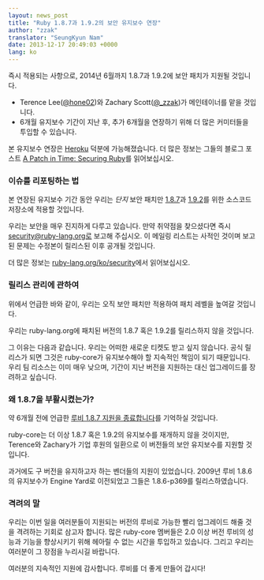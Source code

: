 ```yaml
---
layout: news_post
title: "Ruby 1.8.7과 1.9.2의 보안 유지보수 연장"
author: "zzak"
translator: "SeungKyun Nam"
date: 2013-12-17 20:49:03 +0000
lang: ko
---
```


즉시 적용되는 사항으로, 2014년 6월까지 1.8.7과 1.9.2에 보안 패치가 지원될 것입니다.

* Terence Lee([@hone02](https://twitter.com/hone02))와
  Zachary Scott([@_zzak](https://twitter.com/_zzak))가
  메인테이너를 맡을 것입니다.
* 6개월 유지보수 기간이 지난 후, 추가 6개월을 연장하기 위해 더 많은 커미터들을 투입할 수 있습니다.

본 유지보수 연장은 [Heroku][heroku] 덕분에 가능해졌습니다.
더 많은 정보는 그들의 블로그 포스트 [A Patch in Time: Securing Ruby][securing-ruby]를 읽어보십시오.

### 이슈를 리포팅하는 법

본 연장된 유지보수 기간 동안 우리는 _단지_ 보안 패치만 [1.8.7][source-187]과 [1.9.2][source-192]를 위한 소스코드 저장소에 적용할 것입니다.

우리는 보안을 매우 진지하게 다루고 있습니다. 만약 취약점을 찾으셨다면 즉시 security@ruby-lang.org로 보고해 주십시오.
이 메일링 리스트는 사적인 것이며 보고된 문제는 수정본이 릴리스된 이후 공개될 것입니다.

더 많은 정보는 [ruby-lang.org/ko/security][security-ko]에서 읽어보십시오.

### 릴리스 관리에 관하여

위에서 언급한 바와 같이, 우리는 오직 보안 패치만 적용하여 패치 레벨을 높여갈 것입니다.

우리는 ruby-lang.org에 패치된 버전의 1.8.7 혹은 1.9.2를 릴리스하지 않을 것입니다.

그 이유는 다음과 같습니다. 우리는 어떠한 새로운 티켓도 받고 싶지 않습니다.
공식 릴리스가 되면 그것은 ruby-core가 유지보수해야 할 지속적인 책임이 되기 때문입니다.
우리 팀 리소스는 이미 매우 낮으며, 기간이 지난 버전을 지원하는 대신 업그레이드를 장려하고 싶습니다.

### 왜 1.8.7을 부활시켰는가?

약 6개월 전에 언급한 [루비 1.8.7 지원을 종료합니다][sunset-187-ko]를 기억하실 것입니다.

ruby-core는 더 이상 1.8.7 혹은 1.9.2의 유지보수를 재개하지 않을 것이지만,
Terence와 Zachary가 기업 후원의 일환으로 이 버전들의 보안 유지보수를 지원할 것입니다.

과거에도 구 버전을 유지하고자 하는 벤더들의 지원이 있었습니다. 2009년 루비 1.8.6의 유지보수가 Engine Yard로 이전되었고
그들은 1.8.6-p369를 릴리스하였습니다.

### 격려의 말

우리는 이번 일을 여러분들이 지원되는 버전의 루비로 가능한 빨리 업그레이드 해줄 것을 격려하는 기회로 삼고자 합니다.
많은 ruby-core 멤버들은 2.0 이상 버전 루비의 성능과 기능을 향상시키기 위해 헤아릴 수 없는 시간을 투입하고 있습니다.
그리고 우리는 여러분이 그 장점을 누리시길 바랍니다.

여러분의 지속적인 지원에 감사합니다. 루비를 더 좋게 만들어 갑시다!

[heroku]:        http://heroku.com/
[securing-ruby]: https://blog.heroku.com/archives/2013/12/5/a_patch_in_time_securing_ruby/
[source-187]:    http://bugs.ruby-lang.org/projects/ruby-187/repository
[source-192]:    http://bugs.ruby-lang.org/projects/ruby-192/repository
[security-ko]:   https://www.ruby-lang.org/ko/security/
[sunset-187-ko]: https://www.ruby-lang.org/ko/news/2013/06/30/we-retire-1-8-7/

